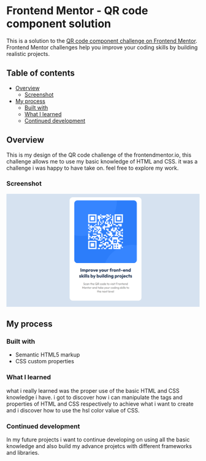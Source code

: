 # Frontend Mentor - QR code component solution

This is a solution to the [QR code component challenge on Frontend Mentor](https://www.frontendmentor.io/challenges/qr-code-component-iux_sIO_H). Frontend Mentor challenges help you improve your coding skills by building realistic projects. 

## Table of contents

- [Overview](#overview)
  - [Screenshot](#screenshot)
- [My process](#my-process)
  - [Built with](#built-with)
  - [What I learned](#what-i-learned)
  - [Continued development](#continued-development)

## Overview
This is my design of the QR code challenge of the frontendmentor.io, this challenge allows me to use my basic knowledge of HTML and CSS. it was a challenge i was happy to have take on. feel free to explore my work.
### Screenshot

![](.//images/Screenshot%202025-05-08%20142338.png)


## My process

### Built with

- Semantic HTML5 markup
- CSS custom properties

### What I learned
what i really learned was the proper use of the basic HTML and CSS knowledge i have. i got to discover how i can manipulate the tags and properties of HTML and CSS respectively to achieve what i want to create and i discover how to use the hsl color value of CSS.

### Continued development
In my future projects i want to continue developing on using all the basic knowledge and also build my advance projetcs with different frameworks and libraries.


